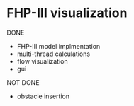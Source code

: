 # FHP-III visualization

DONE

* FHP-III model implmentation
* multi-thread calculations
* flow visualization
* gui

NOT DONE
* obstacle insertion

